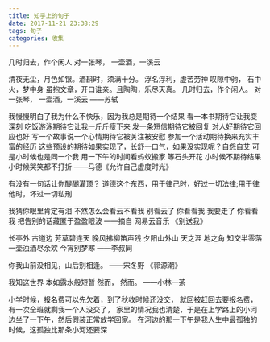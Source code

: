 ```yaml
---
title: 知乎上的句子
date: 2017-11-21 23:38:29
tags: 句子
categories: 收集
---
```


几时归去，作个闲人
对一张琴， 一壶酒，一溪云
 <!-- more -->

清夜无尘，月色如银。酒斟时，须满十分。
浮名浮利，虚苦劳神
叹隙中驹， 石中火，梦中身
虽抱文章，开口谁亲。且陶陶，乐尽天真。
几时归去，作个闲人。
对一张琴， 一壶酒，一溪云
——苏轼

我慢慢明白了我为什么不快乐，因为我总是期待一个结果
看一本书期待它让我变深刻
吃饭游泳期待它让我一斤斤瘦下来
发一条短信期待它被回复
对人好期待它回应也好
写一个故事说一个心情期待它被关注被安慰
参加一个活动期待换来充实丰富的经历
这些预设的期待如果实现了，长舒一口气，如果没实现呢？自怨自艾
可是小时候也是同一个我
用一下午的时间看蚂蚁搬家
等石头开花
小时候不期待结果
小时候哭笑都不打折
——马德《允许自己虚度时光》

有没有一句话让你醍醐灌顶？
道德这个东西，用于律己时，好过一切法律;用于律他时，坏过一切私刑

我猜你眼里肯定有泪
不然怎么会看云不看我
别看云了
你看看我
我要走了
你看看我
把告别的话藏匿于盈盈眼波
 ——摘自  网易云音乐 《别送我》

长亭外
古道边
芳草碧连天
晚风拂柳笛声残
夕阳山外山
天之涯
地之角
知交半零落
一壶浊酒尽余欢
今宵别梦寒
——李叔同

你我山前没相见，山后别相逢。
——宋冬野 《郭源潮》

我知这世界
本如露水般短暂
然而，
然而。
——小林一茶

小学时候，报名费可以先欠着，到了秋收时候还没交，
就回被赶回去要报名费，有一次全班就剩我一个人没交了，
家里的情况我也清楚，于是在上学路上的小河边坐了一下午，然后假装正常放学回家。
在河边的那一下午是我人生中最孤独的时候，这孤独比那条小河还要深
